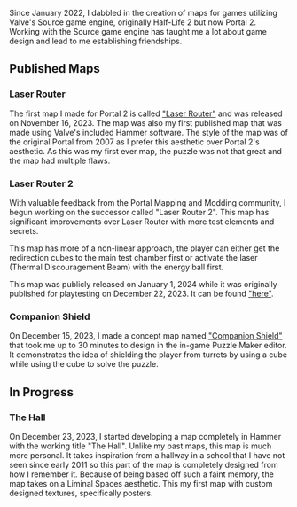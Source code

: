 Since January 2022, I dabbled in the creation of maps for games utilizing Valve's Source game engine, originally Half-Life 2 but now Portal 2. Working with the Source game engine has taught me a lot about game design and lead to me establishing friendships.

## Published Maps

### Laser Router
The first map I made for Portal 2 is called ["Laser Router"](https://steamcommunity.com/sharedfiles/filedetails/?id=3068699712) and was released on November 16, 2023. The map was also my first published map that was made using Valve's included Hammer software. The style of the map was of the original Portal from 2007 as I prefer this aesthetic over Portal 2's aesthetic. As this was my first ever map, the puzzle was not that great and the map had multiple flaws.

### Laser Router 2
With valuable feedback from the Portal Mapping and Modding community, I begun working on the successor called "Laser Router 2". This map has significant improvements over Laser Router with more test elements and secrets.

This map has more of a non-linear approach, the player can either get the redirection cubes to the main test chamber first or activate the laser (Thermal Discouragement Beam) with the energy ball first.

This map was publicly released on January 1, 2024 while it was originally published for playtesting on December 22, 2023. It can be found ["here"](https://steamcommunity.com/sharedfiles/filedetails/?id=3120435680).

### Companion Shield
On December 15, 2023, I made a concept map named ["Companion Shield"](https://steamcommunity.com/sharedfiles/filedetails/?id=3114962594) that took me up to 30 minutes to design in the in-game Puzzle Maker editor. It demonstrates the idea of shielding the player from turrets by using a cube while using the cube to solve the puzzle.


## In Progress

### The Hall
On December 23, 2023, I started developing a map completely in Hammer with the working title "The Hall". Unlike my past maps, this map is much more personal. It takes inspiration from a hallway in a school that I have not seen since early 2011 so this part of the map is completely designed from how I remember it. Because of being based off such a faint memory, the map takes on a Liminal Spaces aesthetic. This my first map with custom designed textures, specifically posters.

